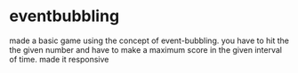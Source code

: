 # eventbubbling
made a basic game using the concept of event-bubbling. you have to hit the the given number and have to make a maximum score in the given interval of time.
made it responsive
